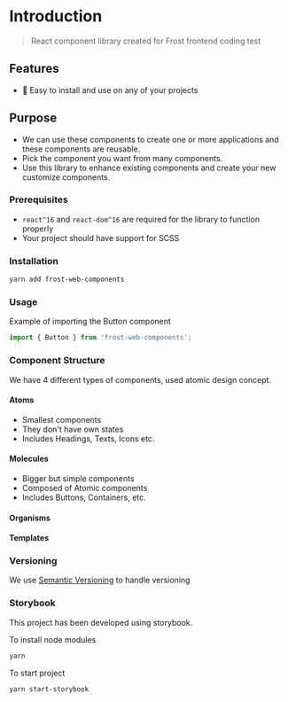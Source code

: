 # Introduction
> React component library created for Frost frontend coding test 

## Features

- 🚀 Easy to install and use on any of your projects

## Purpose

- We can use these components to create one or more applications and these components are reusable.
- Pick the component you want from many components.
- Use this library to enhance existing components and create your new customize components.
### Prerequisites

* `react^16` and `react-dom^16` are required for the library to function properly
* Your project should have support for SCSS

### Installation

```sh
yarn add frost-web-components
```
### Usage

Example of importing the Button component

```javascript
import { Button } from 'frost-web-components';
```

### Component Structure

We have 4 different types of components, used atomic design concept.

#### Atoms

* Smallest components
* They don't have own states
* Includes Headings, Texts, Icons etc.

#### Molecules

* Bigger but simple components
* Composed of Atomic components
* Includes Buttons, Containers, etc.

#### Organisms

#### Templates
### Versioning

We use [Semantic Versioning](https://semver.org/) to handle versioning

### Storybook

This project has been developed using storybook.

To install node modules

```sh
yarn
```

To start project

```sh
yarn start-storybook
```
